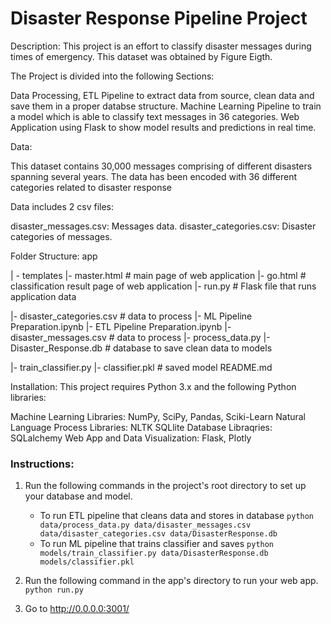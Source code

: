 # Disaster Response Pipeline Project
Description:
This project is an effort to classify disaster messages during times of emergency. This dataset was obtained by Figure Eigth.

The Project is divided into the following Sections:

Data Processing, 
ETL Pipeline to extract data from source, 
clean data and save them in a proper databse structure.
Machine Learning Pipeline to train a model which is able to classify text messages in 36 categories.
Web Application using Flask to show model results and predictions in real time.

Data:

This dataset contains 30,000 messages comprising of different disasters spanning several years. The data has been encoded with 36 different categories related to disaster response 

Data includes 2 csv files:

disaster_messages.csv: Messages data.
disaster_categories.csv: Disaster categories of messages.

Folder Structure:
app

| - templates
|- master.html # main page of web application
|- go.html # classification result page of web application
|- run.py # Flask file that runs application
data

|- disaster_categories.csv # data to process
|- ML Pipeline Preparation.ipynb
|- ETL Pipeline Preparation.ipynb
|- disaster_messages.csv # data to process
|- process_data.py
|- Disaster_Response.db # database to save clean data to
models

|- train_classifier.py
|- classifier.pkl # saved model
README.md

Installation:
This project requires Python 3.x and the following Python libraries:

Machine Learning Libraries: NumPy, SciPy, Pandas, Sciki-Learn
Natural Language Process Libraries: NLTK
SQLlite Database Libraqries: SQLalchemy
Web App and Data Visualization: Flask, Plotly


### Instructions:
1. Run the following commands in the project's root directory to set up your database and model.

    - To run ETL pipeline that cleans data and stores in database
        `python data/process_data.py data/disaster_messages.csv data/disaster_categories.csv data/DisasterResponse.db`
    - To run ML pipeline that trains classifier and saves
        `python models/train_classifier.py data/DisasterResponse.db models/classifier.pkl`

2. Run the following command in the app's directory to run your web app.
    `python run.py`

3. Go to http://0.0.0.0:3001/
